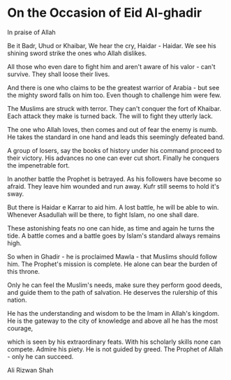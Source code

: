 On the Occasion of Eid Al-ghadir
================================

In praise of Allah

Be it Badr, Uhud or Khaibar,
We hear the cry, Haidar - Haidar.
We see his shining sword strike
the ones who Allah dislikes.

All those who even dare
to fight him and aren't aware
of his valor - can't survive.
They shall loose their lives.

And there is one who claims to be
the greatest warrior of Arabia - but see
the mighty sword falls on him too.
Even though to challenge him were few.

The Muslims are struck with terror.
They can't conquer the fort of Khaibar.
Each attack they make is turned back.
The will to fight they utterly lack.

The one who Allah loves, then comes
and out of fear the enemy is numb.
He takes the standard in one hand
and leads this seemingly defeated band.

A group of losers, say the books of history
under his command proceed to their victory.
His advances no one can ever cut short.
Finally he conquers the impenetrable fort.

In another battle the Prophet is betrayed.
As his followers have become so afraid.
They leave him wounded and run away.
Kufr still seems to hold it's sway.

But there is Haidar e Karrar to aid him.
A lost battle, he will be able to win.
Whenever Asadullah will be there,
to fight Islam, no one shall dare.

These astonishing feats no one can hide,
as time and again he turns the tide.
A battle comes and a battle goes by
Islam's standard always remains high.

So when in Ghadir - he is proclaimed
Mawla - that Muslims should follow him.
The Prophet's mission is complete. He alone
can bear the burden of this throne.

Only he can feel the Muslim's needs,
make sure they perform good deeds,
and guide them to the path of salvation.
He deserves the rulership of this nation.

He has the understanding and wisdom
to be the Imam in Allah's kingdom.
He is the gateway to the city of knowledge
and above all he has the most courage,

which is seen by his extraordinary feats.
With his scholarly skills none can compete.
Admire his piety. He is not guided by greed.
The Prophet of Allah - only he can succeed.


Ali Rizwan Shah


